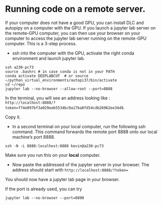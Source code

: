 # Running code on a remote server.

If your computer does not have a good GPU, you can install DLC and autopipy on a computer with the GPU. If you launch a jupyter lab server on the remote-GPU computer, you can then use your browser on your computer to access the jupyter lab server running on the remote-GPU computer. This is a 3-step process.


*  ssh into the computer with the GPU, activate the right conda environment and launch jupyter lab.

```
ssh a230-pc73
source .bashrc # in case conda is not in your PATH
conda activate DEEPLABCUT  # or source ~/python_virtual_environments/autopi37/bin/activate
cd ~/repo
jupyter lab --no-browser --allow-root --port=8888
```


In the terminal, you will see an address looking like : `http://localhost:8888/?token=f74e097bf3a029eab5534bc9a17ba8fd54cdb26962ee34d8`.

Copy it.

*  In a second terminal on your local computer, run the following ssh command.
This command forwards the remote port 8888 onto our local machine’s port 8888.

``` 
ssh -N -L 8888:localhost:8888 kevin@a230-pc73
```
Make sure you run this on your **local** computer.

*  Now paste the addressed of the jupyter server in your browser. The address should start with `http://localhost:8888/?token=`

You should now have a jupyter lab page in your browser.


If the port is already used, you can try 
```
jupyter lab --no-browser --port=8890
```
